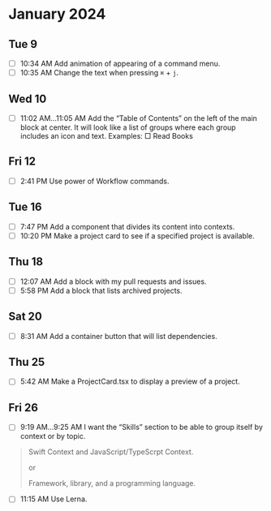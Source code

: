 # January 2024

## Tue 9
- [ ] 10:34 AM Add animation of appearing of a command menu.
- [ ] 10:35 AM Change the text when pressing `⌘` + `j`.

## Wed 10
- [ ] 11:02 AM...11:05 AM Add the “Table of Contents” on the left of the main block at center. It will look like a list of groups where each group includes an icon and text. Examples: □ Read Books

## Fri 12
- [ ] 2:41 PM Use power of Workflow commands.

## Tue 16
- [ ]  7:47 PM Add a component that divides its content into contexts.
- [ ] 10:20 PM Make a project card to see if a specified project is available.

## Thu 18
- [ ] 12:07 AM Add a block with my pull requests and issues.
- [ ]  5:58 PM Add a block that lists archived projects.

## Sat 20
- [ ] 8:31 AM Add a container button that will list dependencies.

## Thu 25
- [ ] 5:42 AM Make a ProjectCard.tsx to display a preview of a project.

## Fri 26
- [ ] 9:19 AM...9:25 AM I want the “Skills” section to be able to group itself by context or by topic.
> Swift Context and JavaScript/TypeScrpt Context.
>
> or
>
> Framework, library, and a programming language.

- [ ] 11:15 AM Use Lerna.
